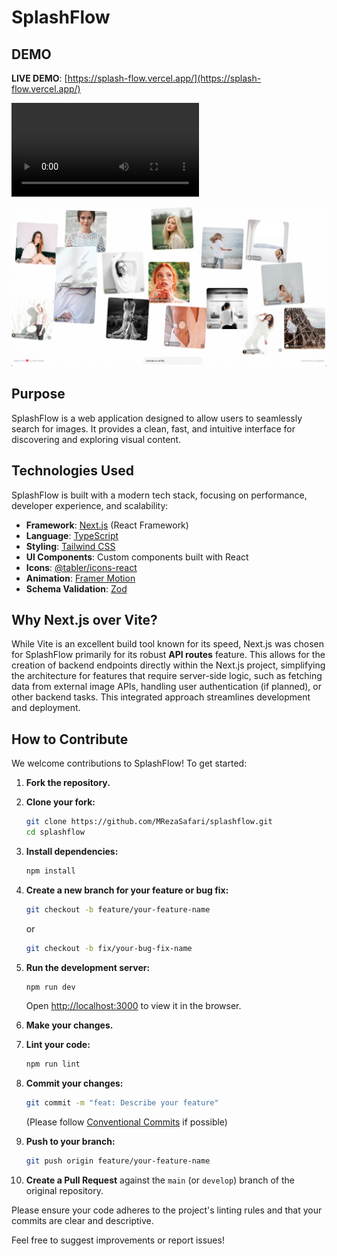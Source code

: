 # SplashFlow

## DEMO

**LIVE DEMO**: [https://splash-flow.vercel.app/](https://splash-flow.vercel.app/)

<video src="demo.webm" controls autoplay></video>

![Watch the video](demo.png)

## Purpose

SplashFlow is a web application designed to allow users to seamlessly search for images. It provides a clean, fast, and intuitive interface for discovering and exploring visual content.

## Technologies Used

SplashFlow is built with a modern tech stack, focusing on performance, developer experience, and scalability:

*   **Framework**: [Next.js](https://nextjs.org/) (React Framework)
*   **Language**: [TypeScript](https://www.typescriptlang.org/)
*   **Styling**: [Tailwind CSS](https://tailwindcss.com/)
*   **UI Components**: Custom components built with React
*   **Icons**: [@tabler/icons-react](https://tabler-icons.io/)
*   **Animation**: [Framer Motion](https://www.framer.com/motion/)
*   **Schema Validation**: [Zod](https://zod.dev/)

## Why Next.js over Vite?

While Vite is an excellent build tool known for its speed, Next.js was chosen for SplashFlow primarily for its robust **API routes** feature. This allows for the creation of backend endpoints directly within the Next.js project, simplifying the architecture for features that require server-side logic, such as fetching data from external image APIs, handling user authentication (if planned), or other backend tasks. This integrated approach streamlines development and deployment.

## How to Contribute

We welcome contributions to SplashFlow! To get started:

1.  **Fork the repository.**
2.  **Clone your fork:**
    ```bash
    git clone https://github.com/MRezaSafari/splashflow.git
    cd splashflow
    ```
3.  **Install dependencies:**
    ```bash
    npm install
    ```
4.  **Create a new branch for your feature or bug fix:**
    ```bash
    git checkout -b feature/your-feature-name
    ```
    or
    ```bash
    git checkout -b fix/your-bug-fix-name
    ```
5.  **Run the development server:**
    ```bash
    npm run dev
    ```
    Open [http://localhost:3000](http://localhost:3000) to view it in the browser.

6.  **Make your changes.**
7.  **Lint your code:**
    ```bash
    npm run lint
    ```
8.  **Commit your changes:**
    ```bash
    git commit -m "feat: Describe your feature"
    ```
    (Please follow [Conventional Commits](https://www.conventionalcommits.org/) if possible)
9.  **Push to your branch:**
    ```bash
    git push origin feature/your-feature-name
    ```
10. **Create a Pull Request** against the `main` (or `develop`) branch of the original repository.

Please ensure your code adheres to the project's linting rules and that your commits are clear and descriptive.

Feel free to suggest improvements or report issues!
